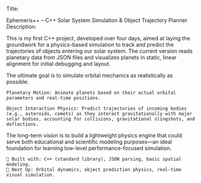 Title:

Ephemeris++ – C++ Solar System Simulation & Object Trajectory Planner
Description:

This is my first C++ project, developed over four days, aimed at laying the groundwork for a physics-based simulation to track and predict the trajectories of objects entering our solar system. The current version reads planetary data from JSON files and visualizes planets in static, linear alignment for initial debugging and layout.

The ultimate goal is to simulate orbital mechanics as realistically as possible:

    Planetary Motion: Animate planets based on their actual orbital parameters and real-time positions.

    Object Interaction Physics: Predict trajectories of incoming bodies (e.g., asteroids, comets) as they interact gravitationally with major solar bodies, accounting for collisions, gravitational slingshots, and deflections.

The long-term vision is to build a lightweight physics engine that could serve both educational and scientific modeling purposes—an ideal foundation for learning low-level performance-focused simulation.

    🔧 Built with: C++ (standard library), JSON parsing, basic spatial modeling.
    🚀 Next Up: Orbital dynamics, object prediction physics, real-time visual simulation.